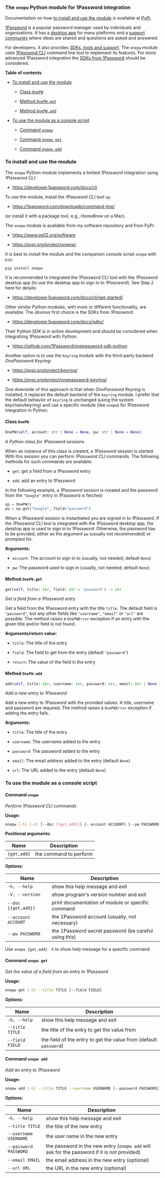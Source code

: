### <a id="onepw"></a>The `onepw` Python module for 1Password integration

Documentation on how [to install and use the module](https://pypi.org/project/onepw/#install) is available at [PyPi](https://pypi.org/project/onepw/).

[1Password](https://1password.com) is a popular password manager used by individuals and organisations. It has a [desktop app](https://1password.com/downloads) for many platforms and a [support community](https://1password.community) where ideas are shared and questions are asked and answered.

For developers, it also provides [SDKs, tools and support](https://developer.1password.com). The `onepw` module uses [1Password CLI](https://developer.1password.com/docs/cli) command line tool to implement its features. For more advanced 1Password integration the [SDKs from 1Password](https://developer.1password.com/docs/sdks/) should be considered.

**Table of contents**

 - <a href="#install">To install and use the module</a>

     - <a href="#class-OnePW">Class `OnePW`</a>

     - <a href="#get">Method `OnePW.get`</a>

     - <a href="#add">Method `OnePW.add`</a>

 - <a href="#cli">To use the module as a console script</a>

     - <a href="#cli-onepw">Command `onepw`</a>

     - <a href="#cli-onepw-get">Command `onepw get`</a>

     - <a href="#cli-onepw-add">Command `onepw add`</a>

### <a id="install"></a>To install and use the module

The `onepw` Python module implements a limited *1Password* integration
using *1Password CLI*:

 - https://developer.1password.com/docs/cli

To use the module, install the *1Password CLI* tool `op`:

 - https://1password.com/downloads/command-line/

(or install it with a package tool, e.g., *HomeBrew* on a Mac).

The `onepw` module is available from my software repository and from
PyPi:

 - https://www.pg12.org/software

 - https://pypi.org/project/onepw/

It is best to install the module and the companion console script
`onepw` with `pip`:

```bash
pip install onepw
```

It is recommended to integrated the *1Password CLI* tool with the
*1Password* desktop app (to use the desktop app to sign in to
*1Password*).  See Step 2 here for details:

 - https://developer.1password.com/docs/cli/get-started/

Other similar Python modules, with more or different functionality,
are available. The obvious first choice is the SDKs from *1Password*:

 - https://developer.1password.com/docs/sdks/

Their Python SDK is in active development and should be considered
when integratiing *1Password* with Python:

 - https://github.com/1Password/onepassword-sdk-python

Another option is to use the `keyring` module with the third-party
backend *OnePassword Keyring*:

 - https://pypi.org/project/keyring/

 - https://pypi.org/project/onepassword-keyring/

One downside of this approach is that when *OnePassword Keyring* is
installed, it replaces the default backend of the `keyring` module.  I
prefer that the default behavior of `keyring` is unchanged (using the
system keychain/keyring) and use a specific module (like `onepw`) for
*1Password* integration in Python.

#### Class <a id="class-OnePW"></a>`OnePW`

```python
OnePW(self, account: str | None = None, pw: str | None = None)
```

*A Python class for 1Password sessions*

When an instance of this class is created, a *1Password* session
is started.  With this session you can perform *1Password CLI*
commands. The following methods for such commands are available:

 - `get`: get a field from a 1Password entry

 - `add`: add an entry to 1Password

In the following example, a *1Password* session is created and the
password from the `"Google"` entry in 1Password is fetched:

```python
op = OnePW()
pw = op.get("Google", field="password")
```

When a *1Password* session is instantiated you are signed in
to *1Password*. If the *1Password CLI* tool is integrated with
the *1Password* desktop app, the desktop app is used to sign
in to *1Password*. Otherwise, the password has to be provided,
either as the argument `pw` (usually not recommended) or
prompted for.

**Arguments:**

 - `account`: The account to sign in to (usually, not needed;
default `None`)

 - `pw`: The password used to sign in (usually, not needed;
default `None`)

#### Method <a id="get"></a>`OnePW.get`

```python
get(self, title: str, field: str = 'password') -> str
```

*Get a field from a 1Password entry*

Get a field from the 1Password entry with the title
`title`. The default field is `"password"`, but any other
fields like `"username"`, `"email"` or `"url"` are possible.
The method raises a `OnePWError` exception if an entry with
the given title and/or field is not found.

**Arguments/return value:**

 - `title`: The title of the entry

 - `field`: The field to get from the entry (default `"password"`)

 - `return`: The value of the field in the entry

#### Method <a id="add"></a>`OnePW.add`

```python
add(self, title: str, username: str, password: str, email: str | None = None, url: str | None = None)
```

*Add a new entry to 1Password*

Add a new entry to 1Password with the provided values. A
title, username and password are required. The method raises a
`OnePWError` exception if adding the entry fails.

**Arguments:**

 - `title`: The title of the entry

 - `username`: The username added to the entry

 - `password`: The password added to the entry

 - `email`: The email address added to the entry (default `None`)

 - `url`: The URL added to the entry (default `None`)

### To use the module <a id="cli"></a> as a console script
#### Command <a id="cli-onepw"></a>`onepw`
*Perform 1Password CLI commands*

**Usage:**

```bash
onepw [-h] [-V] [--doc [{get,add}]] [--account ACCOUNT] [--pw PASSWORD] {get,add} ...
```

**Positional arguments:**

Name | Description
---- | -----------
`{get,add}` | the command to perform

**Options:**

Name | Description
---- | -----------
`-h, --help` | show this help message and exit
`-V, --version` | show program's version number and exit
`--doc [{get,add}]` | print documentation of module or specific command
`--account ACCOUNT` | the 1Password account (usually, not necessary)
`--pw PASSWORD` | the 1Password secret password (be careful using this)

Use `onepw {get,add} -h` to show help message for a specific command

#### Command <a id="cli-onepw-get"></a>`onepw get`

*Get the value of a field from an entry in 1Password*

**Usage:**

```bash
onepw get [-h] --title TITLE [--field FIELD]
```

**Options:**

Name | Description
---- | -----------
`-h, --help` | show this help message and exit
`--title TITLE` | the title of the entry to get the value from
`--field FIELD` | the field of the entry to get the value from (default `password`)

#### Command <a id="cli-onepw-add"></a>`onepw add`

*Add an entry to 1Password*

**Usage:**

```bash
onepw add [-h] --title TITLE --username USERNAME [--password PASSWORD] [--email EMAIL] [--url URL]
```

**Options:**

Name | Description
---- | -----------
`-h, --help` | show this help message and exit
`--title TITLE` | the title of the new entry
`--username USERNAME` | the user name in the new entry
`--password PASSWORD` | the password in the new entry (`onepw add` will ask for the password if it is not provided)
`--email EMAIL` | the email address in the new entry (optional)
`--url URL` | the URL in the new entry (optional)

